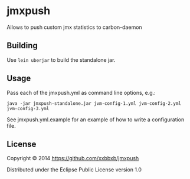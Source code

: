 # jmxpush

Allows to push custom jmx statistics to carbon-daemon

## Building

Use `lein uberjar` to build the standalone jar.

## Usage

Pass each of the jmxpush.yml as command line options, e.g.:
```
java -jar jmxpush-standalone.jar jvm-config-1.yml jvm-config-2.yml jvm-config-3.yml
```
See jmxpush.yml.example for an example of how to write a configuration file.

## License

Copyright © 2014 https://github.com/xxbbxb/jmxpush

Distributed under the Eclipse Public License version 1.0
